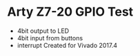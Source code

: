 # Arty Z7-20 GPIO Test
- 4bit output to LED
- 4bit input from buttons
- interrupt
Created for Vivado 2017.4


